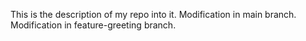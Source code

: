 This is the description of my repo into it.
Modification in main branch.
Modification in feature-greeting branch.

